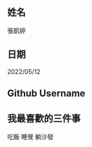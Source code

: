 姓名
----
張凱婷

日期
----
2022/05/12

Github Username
---------------


我最喜歡的三件事
---------------
吃飯 睡覺 躺沙發